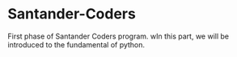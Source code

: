 # Santander-Coders

First phase of Santander Coders program. wIn this part, we will be introduced to the fundamental of python.
